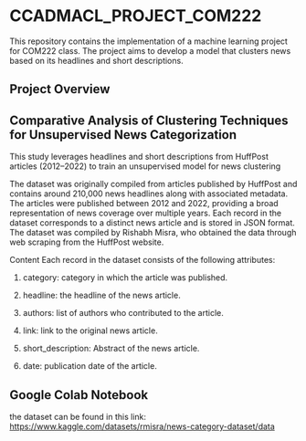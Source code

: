 # CCADMACL_PROJECT_COM222
This repository contains the implementation of a machine learning project for COM222 class. The project aims to develop a model that clusters news based on its headlines and short descriptions.

## Project Overview

## Comparative Analysis of Clustering Techniques for Unsupervised News Categorization

This study leverages headlines and short descriptions from HuffPost articles (2012–2022) to train an unsupervised model for news clustering

The dataset was originally compiled from articles published by HuffPost and contains around 210,000 news headlines along with associated metadata. The articles were published between 2012 and 2022, providing a broad representation of news coverage over multiple years. Each record in the dataset corresponds to a distinct news article and is stored in JSON format. The dataset was compiled by Rishabh Misra, who obtained the data through web scraping from the HuffPost website.

Content Each record in the dataset consists of the following attributes:

1. category: category in which the article was published.

2. headline: the headline of the news article.

3. authors: list of authors who contributed to the article.

4. link: link to the original news article.

5. short_description: Abstract of the news article.

6. date: publication date of the article.


## Google Colab Notebook

the dataset can be found in this link:
https://www.kaggle.com/datasets/rmisra/news-category-dataset/data
